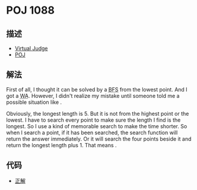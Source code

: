 # POJ 1088

## 描述

- [Virtual Judge](https://vjudge.net/problem/POJ-1088)
- [POJ](http://poj.org/problem?id=1088)

## 解法

First of all, I thought it can be solved by a <abbr title="Breadth-First Search">BFS</abbr> from the lowest point. And I got a <abbr title="Wrong Answer">WA</abbr>. However, I didn't realize my mistake until someone told me a possible situation like <data value="m{c{8}l{}c{4}}o{&nbsp;}m{c{9}l{}c{5}}o{&nbsp;}m{c{1}l{}c{6}}o{&nbsp;}m{c{8}l{}c{7}}o{&nbsp;}m{c{8}l{}c{8}}"></data>. 

Obviously, the longest length is 5. But it is not from the highest point or the lowest. I have to search every point to make sure the length I find is the longest. So I use a kind of memorable search to make the time shorter. So when I search a point, if it has been searched, the search function will return the answer immediately. Or it will search the four points beside it and return the longest length plus 1. That means <data value="v{length}b{v{x}o{,}v{y}}o{=}o{max}o{(}v{length}b{v{x}o{-}c{1}o{,}v{y}}o{,}v{length}b{v{x}o{,}v{y}o{-}c{1}}o{,}v{length}b{v{x}o{+}c{1}o{,}v{y}}o{,}v{length}b{v{x}o{,}v{y}o{+}c{1}}o{)}o{+}c{1}"></data>. 

## 代码

- [正解](POJ.1088.0.cpp)
